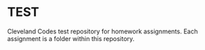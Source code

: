 # TEST
Cleveland Codes test repository for homework assignments. Each assignment is a folder within this repository.
